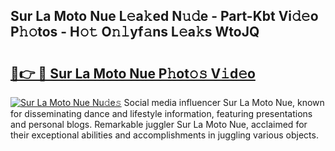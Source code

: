 ## Sur La Moto Nue L𝚎a𝚔ed N𝚞𝚍e - Part-Kbt Vi𝚍𝚎o P𝚑𝚘tos - H𝚘𝚝 O𝚗𝚕yf𝚊ns L𝚎a𝚔s WtoJQ

# <h2><a href="http://kfes8ff.oniu.top/?m=Sur+La+Moto+Nue">🔗👉 🔴 Sur La Moto Nue P𝚑ot𝚘𝚜 V𝚒d𝚎o</a></h2>

[![Sur La Moto Nue Nu𝚍e𝚜](https://i.imgur.com/0qMVB7G.gif)](http://kfes8ff.oniu.top/?m=Sur+La+Moto+Nue)
Social media influencer Sur La Moto Nue, known for disseminating dance and lifestyle information, featuring presentations and personal blogs. Remarkable juggler Sur La Moto Nue, acclaimed for their exceptional abilities and accomplishments in juggling various objects.  
